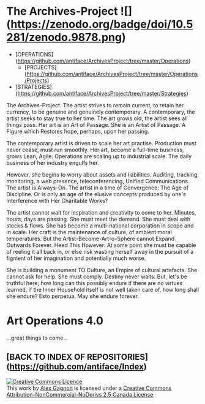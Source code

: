 The Archives-Project ![] (https://zenodo.org/badge/doi/10.5281/zenodo.9878.png)
====================

* [OPERATIONS] (https://github.com/antiface/ArchivesProject/tree/master/Operations)
    * [PROJECTS] (https://github.com/antiface/ArchivesProject/tree/master/Operations/Projects)
* [STRATEGIES] (https://github.com/antiface/ArchivesProject/tree/master/Strategies)

The Archives-Project. The artist strives to remain current, to retain her currency, to be genuine and genuinely contemporary. A contemporary, the artist seeks to stay true to her time. The art grows old, the artist sees all things pass. Her art is an Art of Passage. She is an Artist of Passage. A Figure which Restores hope, perhaps, upon her passing.

The contemporary artist is driven to scale her art practise. Production must never cease, must run smoothly. Her art, become a full-time business, grows Lean, Agile. Operations are scaling up to industrial scale. The daily business of her industry engulfs her.

However, she begins to worry about assets and liabilities. Auditing, tracking, monitoring, a web presence, teleconferencing, Unified Communications. The artist is Always-On. The artist in a time of Convergence: The Age of Discipline. Or is only an age of the elusive concepts produced by one's Interference with Her Charitable Works?

The artist cannot wait for inspiration and creativity to come to her. Minutes, hours, days are passing. She must meet the demand. She must deal with stocks & flows. She has become a multi-national corporation in scope and in scale. Her craft is the maintenance of culture, of ambient moral temperatures. But the Artist-Become-Art-o-Sphere cannot Expand Outwards Forever. Heed This However: At some point she must be capable of reeling it all back in, or else risk wasting herself away in the pursuit of a figment of her imagination and potentially much worse.

She is building a monument TO Culture, an Empire of cultural artefacts. She cannot ask for help. She must comply. Destiny never waits. But, let's be truthful here, how long can this possibly endure if there are no virtues learned, if the Inner Household itself is not well taken care of, how long shall she endure? Esto perpetua. May she endure forever.

Art Operations 4.0
==================

...great things to come...

## [BACK TO INDEX OF REPOSITORIES] (https://github.com/antiface/Index)

<a rel="license" href="http://creativecommons.org/licenses/by-nc-nd/2.5/ca/deed.en_GB"><img alt="Creative Commons Licence" style="border-width:0" src="http://i.creativecommons.org/l/by-nc-nd/2.5/ca/80x15.png" /></a><br />This work by <a xmlns:cc="http://creativecommons.org/ns#" href="http://alexgagnon.com" property="cc:attributionName" rel="cc:attributionURL">Alex Gagnon</a> is licensed under a <a rel="license" href="http://creativecommons.org/licenses/by-nc-nd/2.5/ca/deed.en_GB">Creative Commons Attribution-NonCommercial-NoDerivs 2.5 Canada License</a>.
